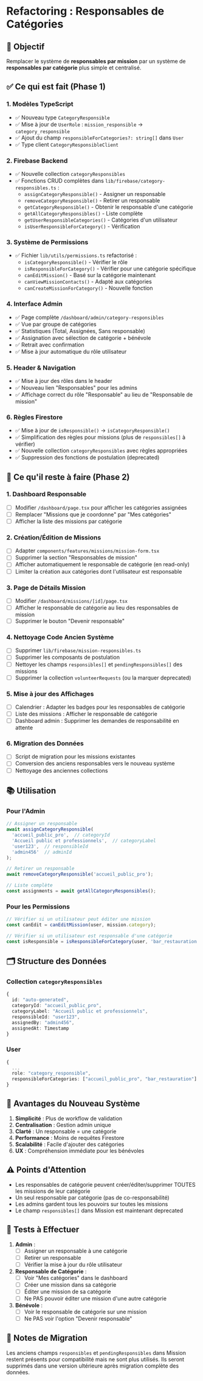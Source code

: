# Refactoring : Responsables de Catégories

## 🎯 Objectif
Remplacer le système de **responsables par mission** par un système de **responsables par catégorie** plus simple et centralisé.

## ✅ Ce qui est fait (Phase 1)

### 1. Modèles TypeScript
- ✅ Nouveau type `CategoryResponsible`
- ✅ Mise à jour de `UserRole` : `mission_responsible` → `category_responsible`
- ✅ Ajout du champ `responsibleForCategories?: string[]` dans `User`
- ✅ Type client `CategoryResponsibleClient`

### 2. Firebase Backend
- ✅ Nouvelle collection `categoryResponsibles`
- ✅ Fonctions CRUD complètes dans `lib/firebase/category-responsibles.ts` :
  - `assignCategoryResponsible()` - Assigner un responsable
  - `removeCategoryResponsible()` - Retirer un responsable
  - `getCategoryResponsible()` - Obtenir le responsable d'une catégorie
  - `getAllCategoryResponsibles()` - Liste complète
  - `getUserResponsibleCategories()` - Catégories d'un utilisateur
  - `isUserResponsibleForCategory()` - Vérification

### 3. Système de Permissions
- ✅ Fichier `lib/utils/permissions.ts` refactorisé :
  - `isCategoryResponsible()` - Vérifier le rôle
  - `isResponsibleForCategory()` - Vérifier pour une catégorie spécifique
  - `canEditMission()` - Basé sur la catégorie maintenant
  - `canViewMissionContacts()` - Adapté aux catégories
  - `canCreateMissionForCategory()` - Nouvelle fonction

### 4. Interface Admin
- ✅ Page complète `/dashboard/admin/category-responsibles`
- ✅ Vue par groupe de catégories
- ✅ Statistiques (Total, Assignées, Sans responsable)
- ✅ Assignation avec sélection de catégorie + bénévole
- ✅ Retrait avec confirmation
- ✅ Mise à jour automatique du rôle utilisateur

### 5. Header & Navigation
- ✅ Mise à jour des rôles dans le header
- ✅ Nouveau lien "Responsables" pour les admins
- ✅ Affichage correct du rôle "Responsable" au lieu de "Responsable de mission"

### 6. Règles Firestore
- ✅ Mise à jour de `isResponsible()` → `isCategoryResponsible()`
- ✅ Simplification des règles pour missions (plus de `responsibles[]` à vérifier)
- ✅ Nouvelle collection `categoryResponsibles` avec règles appropriées
- ✅ Suppression des fonctions de postulation (deprecated)

## 🔄 Ce qu'il reste à faire (Phase 2)

### 1. Dashboard Responsable
- [ ] Modifier `/dashboard/page.tsx` pour afficher les catégories assignées
- [ ] Remplacer "Missions que je coordonne" par "Mes catégories"
- [ ] Afficher la liste des missions par catégorie

### 2. Création/Édition de Missions
- [ ] Adapter `components/features/missions/mission-form.tsx`
- [ ] Supprimer la section "Responsables de mission"
- [ ] Afficher automatiquement le responsable de catégorie (en read-only)
- [ ] Limiter la création aux catégories dont l'utilisateur est responsable

### 3. Page de Détails Mission
- [ ] Modifier `/dashboard/missions/[id]/page.tsx`
- [ ] Afficher le responsable de catégorie au lieu des responsables de mission
- [ ] Supprimer le bouton "Devenir responsable"

### 4. Nettoyage Code Ancien Système
- [ ] Supprimer `lib/firebase/mission-responsibles.ts`
- [ ] Supprimer les composants de postulation
- [ ] Nettoyer les champs `responsibles[]` et `pendingResponsibles[]` des missions
- [ ] Supprimer la collection `volunteerRequests` (ou la marquer deprecated)

### 5. Mise à jour des Affichages
- [ ] Calendrier : Adapter les badges pour les responsables de catégorie
- [ ] Liste des missions : Afficher le responsable de catégorie
- [ ] Dashboard admin : Supprimer les demandes de responsabilité en attente

### 6. Migration des Données
- [ ] Script de migration pour les missions existantes
- [ ] Conversion des anciens responsables vers le nouveau système
- [ ] Nettoyage des anciennes collections

## 📚 Utilisation

### Pour l'Admin

```typescript
// Assigner un responsable
await assignCategoryResponsible(
  'accueil_public_pro',  // categoryId
  'Accueil public et professionnels',  // categoryLabel
  'user123',  // responsibleId
  'admin456'  // adminId
);

// Retirer un responsable
await removeCategoryResponsible('accueil_public_pro');

// Liste complète
const assignments = await getAllCategoryResponsibles();
```

### Pour les Permissions

```typescript
// Vérifier si un utilisateur peut éditer une mission
const canEdit = canEditMission(user, mission.category);

// Vérifier si un utilisateur est responsable d'une catégorie
const isResponsible = isResponsibleForCategory(user, 'bar_restauration');
```

## 🗂️ Structure des Données

### Collection `categoryResponsibles`
```typescript
{
  id: "auto-generated",
  categoryId: "accueil_public_pro",
  categoryLabel: "Accueil public et professionnels",
  responsibleId: "user123",
  assignedBy: "admin456",
  assignedAt: Timestamp
}
```

### User
```typescript
{
  ...
  role: "category_responsible",
  responsibleForCategories: ["accueil_public_pro", "bar_restauration"]
}
```

## 🚀 Avantages du Nouveau Système

1. **Simplicité** : Plus de workflow de validation
2. **Centralisation** : Gestion admin unique
3. **Clarté** : Un responsable = une catégorie
4. **Performance** : Moins de requêtes Firestore
5. **Scalabilité** : Facile d'ajouter des catégories
6. **UX** : Compréhension immédiate pour les bénévoles

## ⚠️ Points d'Attention

- Les responsables de catégorie peuvent créer/éditer/supprimer TOUTES les missions de leur catégorie
- Un seul responsable par catégorie (pas de co-responsabilité)
- Les admins gardent tous les pouvoirs sur toutes les missions
- Le champ `responsibles[]` dans Mission est maintenant deprecated

## 🧪 Tests à Effectuer

1. **Admin** :
   - [ ] Assigner un responsable à une catégorie
   - [ ] Retirer un responsable
   - [ ] Vérifier la mise à jour du rôle utilisateur

2. **Responsable de Catégorie** :
   - [ ] Voir "Mes catégories" dans le dashboard
   - [ ] Créer une mission dans sa catégorie
   - [ ] Éditer une mission de sa catégorie
   - [ ] Ne PAS pouvoir éditer une mission d'une autre catégorie

3. **Bénévole** :
   - [ ] Voir le responsable de catégorie sur une mission
   - [ ] Ne PAS voir l'option "Devenir responsable"

## 📝 Notes de Migration

Les anciens champs `responsibles` et `pendingResponsibles` dans Mission restent présents pour compatibilité mais ne sont plus utilisés. Ils seront supprimés dans une version ultérieure après migration complète des données.












